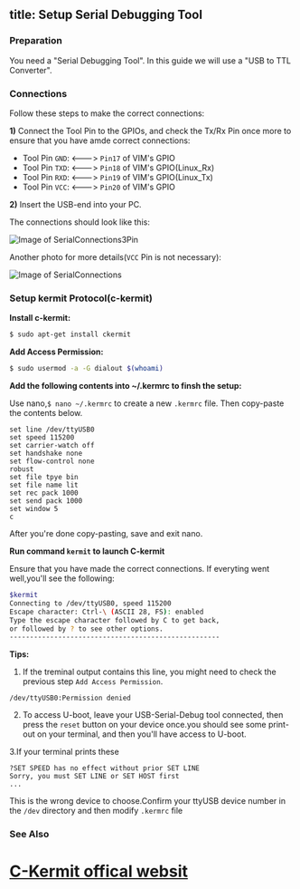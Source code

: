 title: Setup Serial Debugging Tool
---

### Preparation

You need a "Serial Debugging Tool". In this guide we will use a "USB to TTL Converter".

### Connections

Follow these steps to make the correct connections:

**1)** Connect the Tool Pin to the GPIOs, and check the Tx/Rx Pin once more to ensure that you have amde correct connections:

  * Tool Pin `GND`: <---> `Pin17` of VIM's GPIO
  * Tool Pin `TXD`: <---> `Pin18` of VIM's GPIO(Linux_Rx)
  * Tool Pin `RXD`: <---> `Pin19` of VIM's GPIO(Linux_Tx)
  * Tool Pin `VCC`: <---> `Pin20` of VIM's GPIO

**2)** Insert the USB-end into your PC.

The connections should look like this:

![Image of SerialConnections3Pin](/images/vim3/SerialConnections_3Pin.png)

Another photo for more details(`VCC` Pin is not necessary):

![Image of SerialConnections](/images/vim1/SerialConnections.png)


### Setup kermit Protocol(c-kermit)

**Install c-kermit:**

```sh
$ sudo apt-get install ckermit
```

**Add Access Permission:**
```sh
$ sudo usermod -a -G dialout $(whoami)
```

**Add the following contents into ~/.kermrc to finsh the setup:**

Use nano,`$ nano ~/.kermrc` to create a new `.kermrc` file. Then copy-paste the contents below.
```
set line /dev/ttyUSB0
set speed 115200
set carrier-watch off
set handshake none
set flow-control none
robust
set file tpye bin
set file name lit
set rec pack 1000
set send pack 1000
set window 5
c
```
After you're done copy-pasting, save and exit nano.

**Run command `kermit` to launch C-kermit**

Ensure that you have made the correct connections. If everyting went well,you'll see the following:
```sh
$kermit
Connecting to /dev/ttyUSB0, speed 115200
Escape character: Ctrl-\ (ASCII 28, FS): enabled
Type the escape character followed by C to get back,
or followed by ? to see other options.
----------------------------------------------------
```
**Tips:**
1. If the treminal output contains this line, you might need to check the previous step `Add Access Permission`.
```
/dev/ttyUSB0:Permission denied
```
2. To access U-boot, leave your USB-Serial-Debug tool connected, then press the `reset` button on your device once.you should see some print-out on your terminal, and then you'll have access to U-boot.

3.If your terminal prints these
```
?SET SPEED has no effect without prior SET LINE
Sorry, you must SET LINE or SET HOST first
...

```
This is the wrong device to choose.Confirm your ttyUSB device number in the `/dev` directory and then modify `.kermrc` file

### See Also

# [C-Kermit offical websit](http://www.columbia.edu/kermit/index.html)
